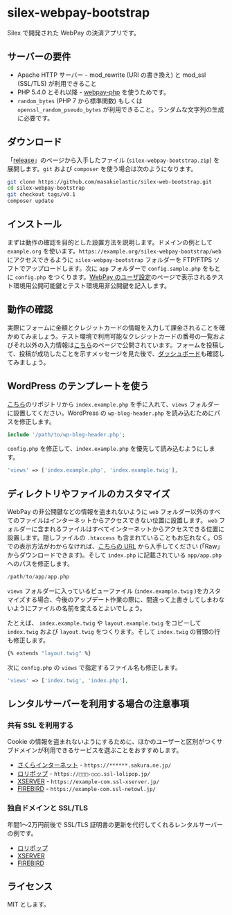 # silex-webpay-bootstrap

Silex で開発された WebPay の決済アプリです。

## サーバーの要件

  * Apache HTTP サーバー - mod_rewrite (URI の書き換え) と mod_ssl (SSL/TLS) が利用できること
  * PHP 5.4.0 とそれ以降 - [webpay-php](https://github.com/webpay/webpay-php) を使うためです。
  * `random_bytes` (PHP 7 から標準関数) もしくは `openssl_random_pseudo_bytes` が利用できること。ランダムな文字列の生成に必要です。

## ダウンロード

「[release](https://github.com/masakielastic/silex-webpay-bootstrap/releases)」のページから入手したファイル (`silex-webpay-bootstrap.zip`) を展開します。`git` および `composer` を使う場合は次のようになります。

```bash
git clone https://github.com/masakielastic/silex-web-bootstrap.git
cd silex-webpay-bootstrap
git checkout tags/v0.1
composer update
```

## インストール

まずは動作の確認を目的とした設置方法を説明します。ドメインの例として `example.org` を使います。`https://example.org/silex-webpay-bootstrap/web` にアクセスできるように `silex-webpay-bootstrap` フォルダーを FTP/FTPS ソフトでアップロードします。次に `app` フォルダーで `config.sample.php` をもとに `config.php` をつくります。[WebPay のユーザ設定](https://webpay.jp/settings)のページで表示されるテスト環境用公開可能鍵とテスト環境用非公開鍵を記入します。

## 動作の確認

実際にフォームに金額とクレジットカードの情報を入力して課金されることを確かめてみましょう。テスト環境で利用可能なクレジットカードの番号の一覧およびそれ以外の入力情報は[こちら](https://webpay.jp/docs/mock_cards)のページで公開されています。フォームを投稿して、投稿が成功したことを示すメッセージを見た後で、[ダッシュボード](https://webpay.jp/test/dashboard)も確認してみましょう。

## WordPress のテンプレートを使う

[こちら](https://github.com/masakielastic/wp-webpay-bootstrap)のリポジトリから `index.example.php` を手に入れて、`views` フォルダーに設置してください。WordPress の `wp-blog-header.php` を読み込むためにパスを修正します。

```php
include '/path/to/wp-blog-header.php';
```

`config.php` を修正して、`index.example.php` を優先して読み込むようにします。

```php
'views' => ['index.example.php', 'index.example.twig'],
```

## ディレクトリやファイルのカスタマイズ

WebPay の非公開鍵などの情報を盗まれないように `web` フォルダー以外のすべてのファイルはインターネットからアクセスできない位置に設置します。
`web` フォルダーに含まれるファイルはすべてインターネットからアクセスできる位置に設置します。隠しファイルの `.htaccess` も含まれていることもお忘れなく。OS での表示方法がわからなければ、[こちらの URL](https://github.com/masakielastic/silex-webpay-bootstrap/blob/master/web/.htaccess) から入手してください (「Raw」からダウンロードできます)。そして `index.php` に記載されている `app/app.php` へのパスを修正します。

```php
/path/to/app/app.php
```

`views` フォルダーに入っているビューファイル (`index.example.twig` )をカスタマイズする場合、今後のアップデート作業の際に、間違って上書きしてしまわないようにファイルの名前を変えるとよいでしょう。

たとえば、
`index.example.twig` や `layout.example.twig` をコピーして `index.twig` および `layout.twig` をつくります。そして `index.twig` の冒頭の行も修正します。

```bash
{% extends "layout.twig" %}
```

次に `config.php` の `views` で指定するファイル名も修正します。

```php
'views' => ['index.twig', 'index.php'],
```

## レンタルサーバーを利用する場合の注意事項
### 共有 SSL を利用する

Cookie の情報を盗まれないようにするために、ほかのユーザーと区別がつくサブドメインが利用できるサービスを選ぶことをおすすめします。

 * [さくらインターネット](https://help.sakura.ad.jp/app/answers/detail/a_id/2331) - `https://******.sakura.ne.jp/`
 * [ロリポップ](http://lolipop.jp/manual/user/ssl/) - `https://□□□-○○○.ssl-lolipop.jp/`
 * [XSERVER](https://www.xserver.ne.jp/manual/man_server_ssl.php) - `https://example-com.ssl-xserver.jp/`
 * [FIREBIRD](http://www.firebird.jp/support/man/domain_shared_ssl.php) - `https://example-com.ssl-netowl.jp/`

### 独自ドメインと SSL/TLS

年間1〜2万円前後で SSL/TLS 証明書の更新を代行してくれるレンタルサーバーの例です。

 * [ロリポップ](http://lolipop.jp/ssl/)
 * [XSERVER](https://www.xserver.ne.jp/price/price_ssl.php) 
 * [FIREBIRD](http://www.firebird.jp/service/install_ssl_certify.php)

## ライセンス

MIT とします。
